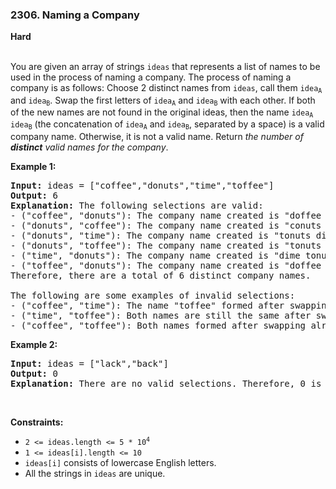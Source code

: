 ### 2306. Naming a Company
**Hard**
<br>
<br>

You are given an array of strings `ideas` that represents a list of names to be used in the process of naming a company. The process of naming a company is as follows:
Choose 2 distinct names from `ideas`, call them <code>idea<sub>A</sub></code> and <code>idea<sub>B</sub></code>.
Swap the first letters of <code>idea<sub>A</sub></code> and <code>idea<sub>B</sub></code> with each other.
If both of the new names are not found in the original ideas, then the name <code>idea<sub>A</sub> idea<sub>B</sub></code> (the concatenation of <code>idea<sub>A</sub></code> and <code>idea<sub>B</sub></code>, separated by a space) is a valid company name.
Otherwise, it is not a valid name.
Return *the number of __distinct__ valid names for the company*.
<br>

**Example 1:**

<pre>
<b>Input:</b> ideas = ["coffee","donuts","time","toffee"]
<b>Output:</b> 6
<b>Explanation:</b> The following selections are valid:
- ("coffee", "donuts"): The company name created is "doffee conuts".
- ("donuts", "coffee"): The company name created is "conuts doffee".
- ("donuts", "time"): The company name created is "tonuts dime".
- ("donuts", "toffee"): The company name created is "tonuts doffee".
- ("time", "donuts"): The company name created is "dime tonuts".
- ("toffee", "donuts"): The company name created is "doffee tonuts".
Therefore, there are a total of 6 distinct company names.

The following are some examples of invalid selections:
- ("coffee", "time"): The name "toffee" formed after swapping already exists in the original array.
- ("time", "toffee"): Both names are still the same after swapping and exist in the original array.
- ("coffee", "toffee"): Both names formed after swapping already exist in the original array.
</pre>

**Example 2:**

<pre>
<b>Input:</b> ideas = ["lack","back"]
<b>Output:</b> 0
<b>Explanation:</b> There are no valid selections. Therefore, 0 is returned.
</pre>
<br>

**Constraints:**

- <code>2 <= ideas.length <= 5 * 10<sup>4</sup></code>
- `1 <= ideas[i].length <= 10`
- `ideas[i]` consists of lowercase English letters.
- All the strings in `ideas` are unique.